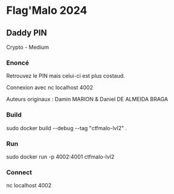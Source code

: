 # Flag'Malo 2024

## Daddy PIN

Crypto - Medium

### Enoncé

Retrouvez le PIN mais celui-ci est plus costaud.

Connexion avec nc localhost 4002

Auteurs originaux : Damin MARION & Daniel DE ALMEIDA BRAGA

### Build
sudo docker build --debug --tag "ctfmalo-lvl2" .

### Run 
sudo docker run  -p 4002:4001 ctfmalo-lvl2

### Connect 
nc localhost 4002
